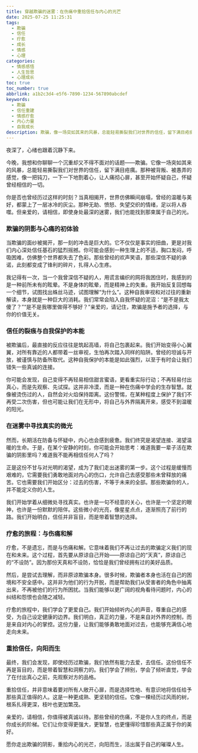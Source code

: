```yaml
---
title: 穿越欺骗的迷雾：在伤痛中重拾信任与内心的光芒
date: 2025-07-25 11:25:31
tags:
  - 欺骗
  - 信任
  - 疗愈
  - 成长
  - 情感
  - 心理
categories:
  - 情感感悟
  - 人生哲思
  - 心理成长
toc: true
toc_number: true
abbrlink: a1b2c3d4-e5f6-7890-1234-567890abcdef
keywords:
  - 欺骗
  - 信任重建
  - 情感疗愈
  - 内心力量
  - 自我成长
description: 欺骗，像一场突如其来的风暴，总能轻易撕裂我们对世界的信任，留下满目疮痍。但亲爱的，请相信，即使身处最深的迷雾，我们也能找到那束属于自己的光。这篇文章，想与你一同走过那段被欺骗的阴影，感受心痛，然后，温柔地告诉你，如何从伤痛中汲取力量，重拾对生活、对爱、对自己的信心。
---
```


夜深了，心绪也跟着沉静下来。

今晚，我想和你聊聊一个沉重却又不得不面对的话题——欺骗。它像一场突如其来的风暴，总能轻易撕裂我们对世界的信任，留下满目疮痍。那种被背叛、被愚弄的感觉，像一把钝刀，一下一下地割着心，让人痛彻心扉，甚至开始怀疑自己，怀疑曾经相信的一切。

你是否也曾经历过这样的时刻？当真相揭开，世界仿佛瞬间崩塌，曾经的温暖与美好，都蒙上了一层冰冷的灰尘。那种无助、愤怒、失望交织的情绪，足以将人吞噬。但亲爱的，请相信，即使身处最深的迷雾，我们也能找到那束属于自己的光。

### 欺骗的阴影与心痛的初体验

当欺骗的面纱被揭开，那一刻的冲击是巨大的。它不仅仅是事实的扭曲，更是对我们内心深处信任基石的猛烈摇撼。你可能会感到一种生理上的不适，胸口发闷，呼吸困难，仿佛整个世界都失去了色彩。那些曾经的欢声笑语，那些深信不疑的承诺，此刻都变成了锋利的碎片，扎得人心生疼。

我记得有一次，当一个我曾深信不疑的人，用谎言编织的网将我困住时，我感到的是一种前所未有的眩晕。不是身体的眩晕，而是精神上的失重。我开始反复回想每一个细节，试图找出蛛丝马迹，试图理解“为什么”。这种自我审视和对过往的重新解读，本身就是一种巨大的消耗。我们常常会陷入自我怀疑的泥沼：“是不是我太傻了？”“是不是我哪里做得不够好？”亲爱的，请记住，欺骗是施予者的选择，与你的价值无关。

### 信任的裂痕与自我保护的本能

被欺骗后，最直接的反应往往是筑起高墙，将自己包裹起来。我们开始变得小心翼翼，对所有靠近的人都带着一丝审视，生怕再次踏入同样的陷阱。曾经的坦诚与开放，被谨慎与防备所取代。这种自我保护的本能是如此强烈，以至于有时会让我们错失一些真诚的连接。

你可能会发现，自己变得不再轻易相信甜言蜜语，更看重实际行动；不再轻易付出真心，而是先观察、先试探。这并非冷漠，而是一种在伤痛中学会的生存智慧。就像被烫伤过的人，自然会对火焰保持距离。这份警惕，在某种程度上保护了我们不再受二次伤害，但也可能让我们在无形中，将自己与外界隔离开来，感受不到温暖的阳光。

### 在迷雾中寻找真实的微光

然而，长期活在防备与怀疑中，内心也会感到疲惫。我们终究是渴望连接、渴望温暖的生命。于是，在某个安静的时刻，你可能会开始思考：难道我要一辈子活在欺骗的阴影里吗？难道我不能再相信任何人了吗？

正是这份不甘与对光明的渴望，成为了我们走出迷雾的第一步。这个过程是缓慢而艰难的，它需要我们勇敢地面对内心的伤口，允许自己去感受那些未曾释放的痛苦。它也需要我们开始区分：过去的伤害，不等于未来的全部。那些欺骗你的人，并不能定义你的人生。

我们开始学着从细微处寻找真实。也许是一句不经意的关心，也许是一个坚定的眼神，也许是一份默默的陪伴。这些微小的光亮，像星星点点，逐渐照亮了前行的路。我们开始明白，信任并非盲目，而是带着智慧的选择。

### 疗愈的旅程：与伤痛和解

疗愈，不是遗忘，而是与伤痛和解。它意味着我们不再让过去的欺骗定义我们的现在和未来。这个过程，首先要从原谅自己开始——原谅自己的“天真”，原谅自己的“不设防”。因为那份天真和不设防，恰恰是我们曾经拥有过的美好品质。

然后，是尝试去理解，而非原谅欺骗本身。很多时候，欺骗者本身也活在自己的困境和不安全感中。这并非为他们的行为开脱，而是帮助我们从受害者的角色中抽离出来，不再被他们的行为所困扰。当我们能够以更广阔的视角看待问题时，内心的纠结和怨恨也会随之减轻。

疗愈的旅程中，我们学会了更爱自己。我们开始倾听内心的声音，尊重自己的感受，为自己设定健康的边界。我们明白，真正的力量，不是来自对外界的控制，而是来自对内心的掌控。这份力量，让我们能够勇敢地面对过去，也能够充满信心地走向未来。

### 重拾信任，向阳而生

最终，我们会发现，即使经历过欺骗，我们依然有能力去爱，去信任。这份信任不再是盲目的，而是带着智慧和洞察力的。我们学会了辨别，学会了倾听直觉，学会了在付出真心之前，先观察对方的品格。

重拾信任，并非意味着要对所有人敞开心扉，而是选择性地、有意识地将信任给予那些真正值得的人。这是一种更成熟、更坚韧的信任。它像一棵经历过风雨的树，根系扎得更深，枝叶也更加繁茂。

亲爱的，请相信，你值得被真诚以待。那些曾经的伤痛，不是你人生的终点，而是你成长的阶梯。它们让你变得更强大，更智慧，也更懂得珍惜那些真正属于你的美好。

愿你走出欺骗的阴影，重拾内心的光芒，向阳而生，活出属于自己的璀璨人生。